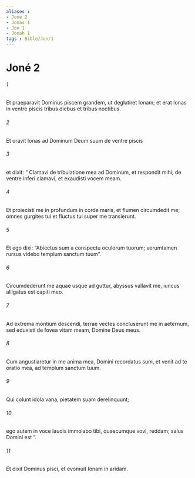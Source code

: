 ```yaml
---
aliases : 
- Joné 2
- Jonas 1
- Jon 1
- Jonah 1
tags : Bible/Jon/1
---
```


# Joné 2

###### 1
Et praeparavit Dominus piscem grandem, ut deglutiret Ionam; et erat Ionas in ventre piscis tribus diebus et tribus noctibus.
###### 2
Et oravit Ionas ad Dominum Deum suum de ventre piscis 
###### 3
et dixit: “ Clamavi de tribulatione mea ad Dominum, et respondit mihi; de ventre inferi clamavi, et exaudisti vocem meam.
###### 4
Et proiecisti me in profundum in corde maris, et flumen circumdedit me; omnes gurgites tui et fluctus tui super me transierunt.
###### 5
Et ego dixi: “Abiectus sum a conspectu oculorum tuorum; verumtamen rursus videbo templum sanctum tuum”.
###### 6
Circumdederunt me aquae usque ad guttur, abyssus vallavit me, iuncus alligatus est capiti meo.
###### 7
Ad extrema montium descendi, terrae vectes concluserunt me in aeternum, sed eduxisti de fovea vitam meam, Domine Deus meus.
###### 8
Cum angustiaretur in me anima mea, Domini recordatus sum, et venit ad te oratio mea, ad templum sanctum tuum.
###### 9
Qui colunt idola vana, pietatem suam derelinquunt;
###### 10
ego autem in voce laudis immolabo tibi, quaecumque vovi, reddam; salus Domini est ”.
###### 11
Et dixit Dominus pisci, et evomuit Ionam in aridam.
